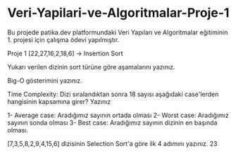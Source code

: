 # Veri-Yapilari-ve-Algoritmalar-Proje-1
Bu projede patika.dev platformundaki Veri Yapıları ve Algoritmalar eğitiminin 1. projesi için çalışma ödevi yapılmıştır.

Proje 1
[22,27,16,2,18,6] -> Insertion Sort

Yukarı verilen dizinin sort türüne göre aşamalarını yazınız.

Big-O gösterimini yazınız.

Time Complexity: Dizi sıralandıktan sonra 18 sayısı aşağıdaki case'lerden hangisinin kapsamına girer? Yazınız

1- Average case: Aradığımız sayının ortada olması
2- Worst case: Aradığımız sayının sonda olması
3- Best case: Aradığımız sayının dizinin en başında olması.

[7,3,5,8,2,9,4,15,6] dizisinin Selection Sort'a göre ilk 4 adımını yazınız.
23
